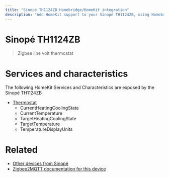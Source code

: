 ```yaml
---
title: "Sinopé TH1124ZB Homebridge/HomeKit integration"
description: "Add HomeKit support to your Sinopé TH1124ZB, using Homebridge, Zigbee2MQTT and homebridge-z2m."
---
```

<!---
This file has been GENERATED using src/docgen/docgen.ts
DO NOT EDIT THIS FILE MANUALLY!
-->
# Sinopé TH1124ZB
> Zigbee line volt thermostat


# Services and characteristics
The following HomeKit Services and Characteristics are exposed by
the Sinopé TH1124ZB

* [Thermostat](../../climate.md)
  * CurrentHeatingCoolingState
  * CurrentTemperature
  * TargetHeatingCoolingState
  * TargetTemperature
  * TemperatureDisplayUnits


# Related
* [Other devices from Sinopé](../index.md#sinope)
* [Zigbee2MQTT documentation for this device](https://www.zigbee2mqtt.io/devices/TH1124ZB.html)